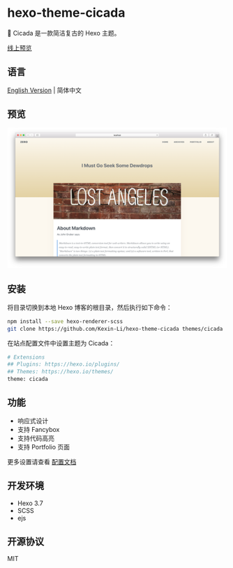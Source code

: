 # hexo-theme-cicada

💭 Cicada 是一款简洁复古的 Hexo 主题。

[线上预览](https://kexin-li.github.io)

## 语言

[English Version](./README.md) | 简体中文

## 预览

![screenshot](./source/images/screenshot.png)

## 安装

将目录切换到本地 Hexo 博客的根目录，然后执行如下命令：

``` bash
npm install --save hexo-renderer-scss
git clone https://github.com/Kexin-Li/hexo-theme-cicada themes/cicada
```

在站点配置文件中设置主题为 Cicada：

``` bash
# Extensions
## Plugins: https://hexo.io/plugins/
## Themes: https://hexo.io/themes/
theme: cicada
```

## 功能

- 响应式设计
- 支持 Fancybox
- 支持代码高亮
- 支持 Portfolio 页面

更多设置请查看 [配置文档](https://github.com/Kexin-Li/hexo-theme-cicada/wiki)

## 开发环境

- Hexo 3.7
- SCSS
- ejs

## 开源协议

MIT